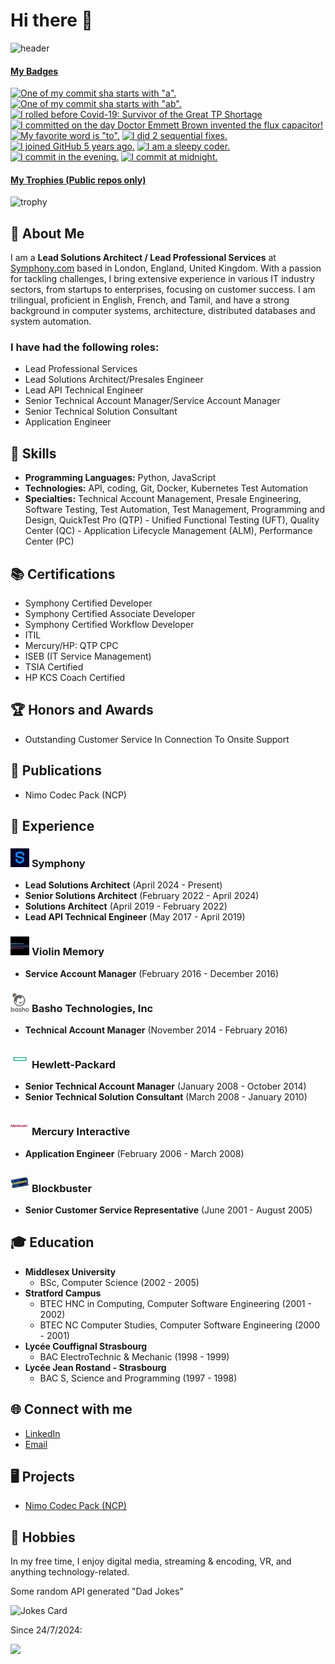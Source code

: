 # Hi there 👋

![header](https://capsule-render.vercel.app/api?type=waving&color=auto&height=300&section=header&text=Alexandre%20Nalin&fontSize=90)

<!-- my-badges start -->
<h4><a href="https://github.com/my-badges/my-badges">My Badges</a></h4>

<a href="my-badges/a-commit.md"><img src="https://my-badges.github.io/my-badges/a-commit.png" alt="One of my commit sha starts with &quot;a&quot;." title="One of my commit sha starts with &quot;a&quot;." width="64"></a>
<a href="my-badges/ab-commit.md"><img src="https://my-badges.github.io/my-badges/ab-commit.png" alt="One of my commit sha starts with &quot;ab&quot;." title="One of my commit sha starts with &quot;ab&quot;." width="64"></a>
<a href="my-badges/covid-19.md"><img src="https://my-badges.github.io/my-badges/covid-19.png" alt="I rolled before Covid-19: Survivor of the Great TP Shortage" title="I rolled before Covid-19: Survivor of the Great TP Shortage" width="64"></a>
<a href="my-badges/delorean.md"><img src="https://my-badges.github.io/my-badges/delorean.png" alt="I committed on the day Doctor Emmett Brown invented the flux capacitor!" title="I committed on the day Doctor Emmett Brown invented the flux capacitor!" width="64"></a>
<a href="my-badges/favorite-word.md"><img src="https://my-badges.github.io/my-badges/favorite-word.png" alt="My favorite word is &quot;to&quot;." title="My favorite word is &quot;to&quot;." width="64"></a>
<a href="my-badges/fix-2.md"><img src="https://my-badges.github.io/my-badges/fix-2.png" alt="I did 2 sequential fixes." title="I did 2 sequential fixes." width="64"></a>
<a href="my-badges/github-anniversary-5.md"><img src="https://my-badges.github.io/my-badges/github-anniversary-5.png" alt="I joined GitHub 5 years ago." title="I joined GitHub 5 years ago." width="64"></a>
<a href="my-badges/sleepy-coder.md"><img src="https://my-badges.github.io/my-badges/sleepy-coder.png" alt="I am a sleepy coder." title="I am a sleepy coder." width="64"></a>
<a href="my-badges/evening-commits.md"><img src="https://my-badges.github.io/my-badges/evening-commits.png" alt="I commit in the evening." title="I commit in the evening." width="64"></a>
<a href="my-badges/midnight-commits.md"><img src="https://my-badges.github.io/my-badges/midnight-commits.png" alt="I commit at midnight." title="I commit at midnight." width="64"></a>
<!-- my-badges end -->

<h4><a href="https://github.com/ryo-ma/github-profile-trophy">My Trophies (Public repos only)</a></h4>

![trophy](https://github-profile-trophy.vercel.app/?username=alex-nalin&theme=juicyfresh)

## 🚀 About Me

I am a **Lead Solutions Architect / Lead Professional Services** at [Symphony.com](https://symphony.com) based in London, England, United Kingdom. With a passion for tackling challenges, I bring extensive experience in various IT industry sectors, from startups to enterprises, focusing on customer success. I am trilingual, proficient in English, French, and Tamil, and have a strong background in computer systems, architecture, distributed databases and system automation.

### I have had the following roles:

- Lead Professional Services
- Lead Solutions Architect/Presales Engineer
- Lead API Technical Engineer
- Senior Technical Account Manager/Service Account Manager
- Senior Technical Solution Consultant
- Application Engineer

## 🔧 Skills

- **Programming Languages:** Python, JavaScript
- **Technologies:** API, coding, Git, Docker, Kubernetes Test Automation
- **Specialties:** Technical Account Management, Presale Engineering, Software Testing, Test Automation, Test Management, Programming and Design, QuickTest Pro (QTP) - Unified Functional Testing (UFT), Quality Center (QC) - Application Lifecycle Management (ALM), Performance Center (PC)

## 📚 Certifications

- Symphony Certified Developer
- Symphony Certified Associate Developer
- Symphony Certified Workflow Developer
- ITIL
- Mercury/HP: QTP CPC
- ISEB (IT Service Management)
- TSIA Certified
- HP KCS Coach Certified

## 🏆 Honors and Awards

- Outstanding Customer Service In Connection To Onsite Support

## 📄 Publications

- Nimo Codec Pack (NCP)

## 💼 Experience

### ![Symphony](https://github.com/Alex-Nalin/alex-nalin/blob/main/symphony%201.jpg) **Symphony**
- **Lead Solutions Architect** (April 2024 - Present)
- **Senior Solutions Architect** (February 2022 - April 2024)
- **Solutions Architect** (April 2019 - February 2022)
- **Lead API Technical Engineer** (May 2017 - April 2019)

### ![Violin Memory](https://github.com/Alex-Nalin/alex-nalin/blob/main/violinsystems%201.jpg) **Violin Memory**
- **Service Account Manager** (February 2016 - December 2016)

### ![Basho](https://github.com/Alex-Nalin/alex-nalin/blob/main/Basho%201.jpg) **Basho Technologies, Inc**
- **Technical Account Manager** (November 2014 - February 2016)

### ![HP](https://github.com/Alex-Nalin/alex-nalin/blob/main/HP%201.jpg) **Hewlett-Packard**
- **Senior Technical Account Manager** (January 2008 - October 2014)
- **Senior Technical Solution Consultant** (March 2008 - January 2010)

### ![Mercury Interactive](https://github.com/Alex-Nalin/alex-nalin/blob/main/mercury%20interactive%201.png) **Mercury Interactive**
- **Application Engineer** (February 2006 - March 2008)

### ![Blockbuster](https://github.com/Alex-Nalin/alex-nalin/blob/main/blockbuster%201.jpg) **Blockbuster**
- **Senior Customer Service Representative** (June 2001 - August 2005)

## 🎓 Education

- **Middlesex University**
  - BSc, Computer Science (2002 - 2005)
- **Stratford Campus**
  - BTEC HNC in Computing, Computer Software Engineering (2001 - 2002)
  - BTEC NC Computer Studies, Computer Software Engineering (2000 - 2001)
- **Lycée Couffignal Strasbourg**
  - BAC ElectroTechnic & Mechanic (1998 - 1999)
- **Lycée Jean Rostand - Strasbourg**
  - BAC S, Science and Programming (1997 - 1998)

## 🌐 Connect with me

- [LinkedIn](https://www.linkedin.com/in/alexandrenalin)
- [Email](mailto:alex.nalin@outlook.com)

## 🖥️ Projects

- [Nimo Codec Pack (NCP)](https://www.softpedia.com/get/Multimedia/Video/Codec-Packs-Video-Codecs/Nimo-Codec-Pack.shtml)

## 🏡 Hobbies

In my free time, I enjoy digital media, streaming & encoding, VR, and anything technology-related.

Some random API generated "Dad Jokes"  
<!-- Markdown -->

![Jokes Card](https://readme-jokes.vercel.app/api)


Since 24/7/2024:

![](https://komarev.com/ghpvc/?username=alex-nalin&color=green)
